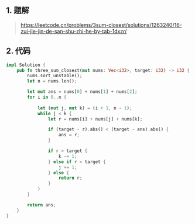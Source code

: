 ## 1. 题解
> https://leetcode.cn/problems/3sum-closest/solutions/1263240/16-zui-jie-jin-de-san-shu-zhi-he-by-tab-1dxzr/

## 2. 代码
```rust
impl Solution {
    pub fn three_sum_closest(mut nums: Vec<i32>, target: i32) -> i32 {
        nums.sort_unstable();
        let n = nums.len();

        let mut ans = nums[0] + nums[1] + nums[2];
        for i in 0..n {
            
            let (mut j, mut k) = (i + 1, n - 1);
            while j < k {
                let r = nums[i] + nums[j] + nums[k];

                if (target - r).abs() < (target - ans).abs() {
                    ans = r;
                }

                if r > target {
                    k -= 1;
                } else if r < target {
                    j += 1;
                } else {
                    return r;
                }
            }
        }

        return ans;
    }
}
```